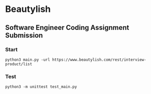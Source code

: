 # Beautylish

## Software Engineer Coding Assignment Submission

### Start

`python3 main.py -url https://www.beautylish.com/rest/interview-product/list`

### Test

`python3 -m unittest test_main.py`

